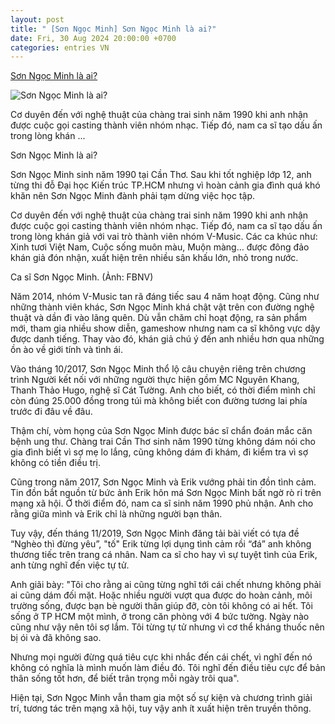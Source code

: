 ```yaml
---
layout: post
title: " [Sơn Ngọc Minh] Sơn Ngọc Minh là ai?"
date: Fri, 30 Aug 2024 20:00:00 +0700
categories: entries VN
---
```

[Sơn Ngọc Minh là ai?](https://danviet.vn/son-ngoc-minh-la-ai-20240830150358173.htm)

![Sơn Ngọc Minh là ai?](https://danviet.mediacdn.vn/zoom/600_315/296231569849192448/2024/8/30/son-ngoc-minh-1725004886922796469320-0-0-844-1613-crop-17250049015901724278089.jpg)

Cơ duyên đến với nghệ thuật của chàng trai sinh năm 1990 khi anh nhận được cuộc gọi casting thành viên nhóm nhạc. Tiếp đó, nam ca sĩ tạo dấu ấn trong lòng khán ...

Sơn Ngọc Minh là ai?

Sơn Ngọc Minh sinh năm 1990 tại Cần Thơ. Sau khi tốt nghiệp lớp 12, anh từng thi đỗ Đại học Kiến trúc TP.HCM nhưng vì hoàn cảnh gia đình quá khó khăn nên Sơn Ngọc Minh đành phải tạm dừng việc học tập.

Cơ duyên đến với nghệ thuật của chàng trai sinh năm 1990 khi anh nhận được cuộc gọi casting thành viên nhóm nhạc. Tiếp đó, nam ca sĩ tạo dấu ấn trong lòng khán giả với vai trò thành viên nhóm V-Music. Các ca khúc như: Xinh tươi Việt Nam, Cuộc sống muôn màu, Muộn màng… được đông đảo khán giả đón nhận, xuất hiện trên nhiều sân khấu lớn, nhỏ trong nước.

Ca sĩ Sơn Ngọc Minh. (Ảnh: FBNV)

Năm 2014, nhóm V-Music tan rã đáng tiếc sau 4 năm hoạt động. Cũng như những thành viên khác, Sơn Ngọc Minh khá chật vật trên con đường nghệ thuật và dần đi vào lãng quên. Dù vẫn chăm chỉ hoạt động, ra sản phẩm mới, tham gia nhiều show diễn, gameshow nhưng nam ca sĩ không vực dậy được danh tiếng. Thay vào đó, khán giả chú ý đến anh nhiều hơn qua những ồn ào về giới tính và tình ái.

Vào tháng 10/2017, Sơn Ngọc Minh thổ lộ câu chuyện riêng trên chương trình Người kết nối với những người thực hiện gồm MC Nguyên Khang, Thanh Thảo Hugo, nghệ sĩ Cát Tường. Anh cho biết, có thời điểm mình chỉ còn đúng 25.000 đồng trong túi mà không biết con đường tương lai phía trước đi đâu về đâu.



Thậm chí, vòm họng của Sơn Ngọc Minh được bác sĩ chẩn đoán mắc căn bệnh ung thư. Chàng trai Cần Thơ sinh năm 1990 từng không dám nói cho gia đình biết vì sợ mẹ lo lắng, cũng không dám đi khám, đi kiểm tra vì sợ không có tiền điều trị.

Cũng trong năm 2017, Sơn Ngọc Minh và Erik vướng phải tin đồn tình cảm. Tin đồn bắt nguồn từ bức ảnh Erik hôn má Sơn Ngọc Minh bất ngờ rò rỉ trên mạng xã hội. Ở thời điểm đó, nam ca sĩ sinh năm 1990 phủ nhận. Anh cho rằng giữa mình và Erik chỉ là những người bạn thân.

Tuy vậy, đến tháng 11/2019, Sơn Ngọc Minh đăng tải bài viết có tựa đề “Nghèo thì đừng yêu”, "tố" Erik từng lợi dụng tình cảm rồi “đá” anh không thương tiếc trên trang cá nhân. Nam ca sĩ cho hay vì sự tuyệt tình của Erik, anh từng nghĩ đến việc tự tử.

Anh giãi bày: "Tôi cho rằng ai cũng từng nghĩ tới cái chết nhưng không phải ai cũng dám đối mặt. Hoặc nhiều người vượt qua được do hoàn cảnh, môi trường sống, được bạn bè người thân giúp đỡ, còn tôi không có ai hết. Tôi sống ở TP HCM một mình, ở trong căn phòng với 4 bức tường. Ngày nào cũng như vậy nên tôi sợ lắm. Tôi từng tự tử nhưng vì cơ thể kháng thuốc nên bị ói và đã không sao.

Nhưng mọi người đừng quá tiêu cực khi nhắc đến cái chết, vì nghĩ đến nó không có nghĩa là mình muốn làm điều đó. Tôi nghĩ đến điều tiêu cực để bản thân sống tốt hơn, để biết trân trọng mỗi ngày trôi qua".

Hiện tại, Sơn Ngọc Minh vẫn tham gia một số sự kiện và chương trình giải trí, tương tác trên mạng xã hội, tuy vậy anh ít xuất hiện trên truyền thông.

